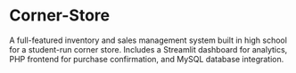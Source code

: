 # Corner-Store
A full-featured inventory and sales management system built in high school for a student-run corner store. Includes a Streamlit dashboard for analytics, PHP frontend for purchase confirmation, and MySQL database integration.
